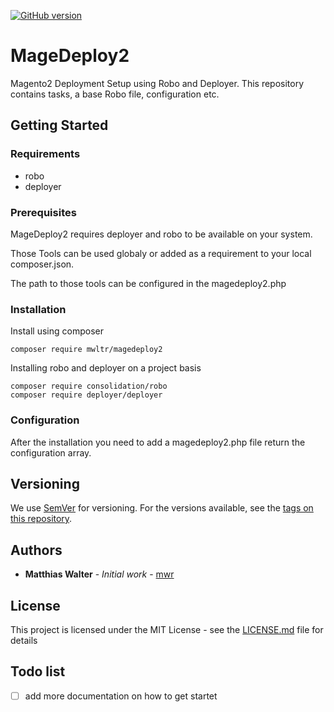 [![GitHub version](https://badge.fury.io/gh/mwr%2Fmagedeploy2.svg)](https://badge.fury.io/gh/mwr%2Fmagedeploy2)

# MageDeploy2 

Magento2 Deployment Setup using Robo and Deployer.
This repository contains tasks, a base Robo file, configuration etc.

## Getting Started


### Requirements

 * robo
 * deployer

### Prerequisites

MageDeploy2 requires deployer and robo to be available on your system.

Those Tools can be used globaly or added as a requirement to your local composer.json.

The path to those tools can be configured in the magedeploy2.php

### Installation

Install using composer

```
composer require mwltr/magedeploy2
```

Installing robo and deployer on a project basis

```
composer require consolidation/robo
composer require deployer/deployer
```

### Configuration

After the installation you need to add a magedeploy2.php file return the configuration array.

## Versioning

We use [SemVer](http://semver.org/) for versioning. 
For the versions available, see the [tags on this repository](https://github.com/mwr/magedeploy2/tags). 

## Authors

* **Matthias Walter** - *Initial work* - [mwr](https://github.com/mwr)

## License

This project is licensed under the MIT License - see the [LICENSE.md](LICENSE.md) file for details

## Todo list
 
- [ ] add more documentation on how to get startet


